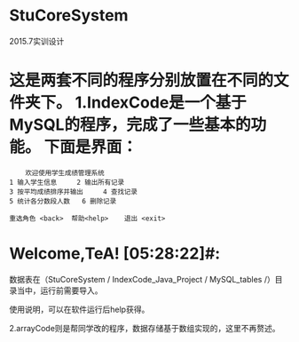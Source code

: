 # StuCoreSystem
2015.7实训设计

这是两套不同的程序分别放置在不同的文件夹下。
1.IndexCode是一个基于MySQL的程序，完成了一些基本的功能。
下面是界面：
======================================================
		欢迎使用学生成绩管理系统
	1 输入学生信息	 2 输出所有记录
	3 按平均成绩排序并输出	 4 查找记录
	5 统计各分数段人数	 6 删除记录

	重选角色 <back>	 帮助<help>	 退出 <exit>
Welcome,TeA! [05:28:22]#:
======================================================

  数据表在（StuCoreSystem /  IndexCode_Java_Project /  MySQL_tables /）目录当中，运行前需要导入。
  
  使用说明，可以在软件运行后help获得。

2.arrayCode则是帮同学改的程序，数据存储基于数组实现的，这里不再赘述。

